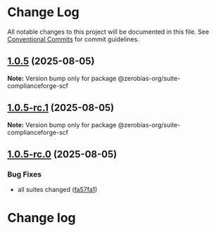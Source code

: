 # Change Log

All notable changes to this project will be documented in this file.
See [Conventional Commits](https://conventionalcommits.org) for commit guidelines.

## [1.0.5](https://github.com/zerobias-org/suite/compare/@zerobias-org/suite-complianceforge-scf@1.0.5-rc.1...@zerobias-org/suite-complianceforge-scf@1.0.5) (2025-08-05)

**Note:** Version bump only for package @zerobias-org/suite-complianceforge-scf





## [1.0.5-rc.1](https://github.com/zerobias-org/suite/compare/@zerobias-org/suite-complianceforge-scf@1.0.5-rc.0...@zerobias-org/suite-complianceforge-scf@1.0.5-rc.1) (2025-08-05)

**Note:** Version bump only for package @zerobias-org/suite-complianceforge-scf





## [1.0.5-rc.0](https://github.com/zerobias-org/suite/compare/@zerobias-org/suite-complianceforge-scf@1.0.4...@zerobias-org/suite-complianceforge-scf@1.0.5-rc.0) (2025-08-05)


### Bug Fixes

* all suites changed ([fa57fa1](https://github.com/zerobias-org/suite/commit/fa57fa1af7628003297df46b2d7740fe95bd2666))





# Change log
